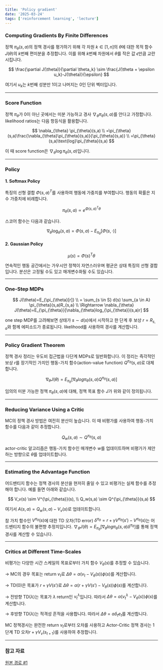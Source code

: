 ```yaml
---
title: 'Policy gradient'
date: '2025-03-24'
tags: ['reinforcement learning', 'lecture']
---
```


### Computing Gradients By Finite Differences

정책 $\pi_\theta(s, a)$의 정책 경사를 평가하기 위해 각 차원 $k \in [1, n]$의 $\theta$에 대한 목적 함수 $J(\theta)$의 $k$번째 편미분을 추정합니다. 이를 위해 $k$번째 차원에서 $\theta$를 작은 값 $\epsilon$만큼 교란시킵니다.

$$
\frac{\partial J(\theta)}{\partial \theta_k} \sim \frac{J(\theta + \epsilon u_k)-J(\theta)}{\epsilon}
$$

여기서 $u_k$는 $k$번째 성분만 1이고 나머지는 0인 단위 벡터입니다.

---

### Score Function

정책 $\pi_{\theta}$가 0이 아닌 곳에서는 미분 가능하고 경사 $\nabla_\theta\pi_\theta(s, a)$를 안다고 가정합니다. likelihood ratios는 다음 항등식을 활용합니다.

$$
\nabla_{\theta} \pi_{\theta}(s,a) \\
=\pi_{\theta}(s,a)\frac{\nabla_{\theta}\pi_{\theta}(s,a)}{\pi_{\theta}(s,a)} \\
=\pi_{\theta}(s,a)\text{log}\pi_{\theta}(s,a)
$$

이 때 score function은 $\nabla_\theta\log\pi_\theta(s, a)$입니다.

---

### Policy

#### 1. Softmax Policy

특징의 선형 결합 $\Phi(s,a)^T$를 사용하여 행동에 가중치를 부여합니다. 행동의 확률은 지수 가중치에 비례합니다.

$$
\pi_{\theta}(s,a) \propto e^{\Phi(s,a)^T \theta}
$$

스코어 함수는 다음과 같습니다.

$$
\nabla_{\theta} \text{log}_{\theta}(s,a)=\Phi(s,a)-E_{\pi_{\theta}}[\Phi(s,\cdot)]
$$

#### 2. Gaussian Policy

$$
\mu(s)=\Phi(s)^{T}\theta
$$

연속적인 행동 공간에서는 가우시안 정책이 자연스러우며 평균은 상태 특징의 선형 결합입니다. 분산은 고정될 수도 있고 매개변수화될 수도 있습니다.

---

### One-Step MDPs

$$
J(\theta)=E_{\pi_{\theta}[r]} \\
= \sum_{s \in S} d(s) \sum_{a \in A} \pi_{\theta}(s,a)R_{s,a} \\
\Rightarrow
\nabla_{\theta} J(\theta)=E_{\pi_{\theta}}[\nabla_{\theta}log_{\pi_{\theta}}(s,a)r]
$$

one step MDP를 고려해보면 상태가 $s \sim d(s)$에서 시작하고 한 단계 후 보상 $r = R_{s,a}$와 함께 에피소드가 종료됩니다. likelihood를 사용하여 경사를 계산합니다.

---

### Policy Gradient Theorem

정책 경사 정리는 우도비 접근법을 다단계 MDPs로 일반화합니다. 이 정리는 즉각적인 보상 $r$를 장기적인 가치인 행동-가치 함수(action-value function) $Q^{\pi_\theta}(s, a)$로 대체합니다.

$$
\nabla_{\theta} J(\theta)=E_{\pi_{\theta}}[\nabla_{\theta} log \pi_{\theta}(s,a) Q^{\pi_{\theta}}(s,a)]
$$

임의의 미분 가능한 정책 $\pi_\theta(s, a)$에 대해, 정책 목표 함수 $J$가 위와 같이 정의됩니다.

---

### Reducing Variance Using a Critic

MC의 정책 경사 방법은 여전히 분산이 높습니다. 이 때 비평가를 사용하여 행동-가치 함수를 다음과 같이 추정합니다.

$$
Q_{w}(s,a) \sim Q^{\pi_{\theta}}(s,a)
$$

actor-critic 알고리즘은 행동-가치 함수인 매개변수 $w$를 업데이트하며 비평가가 제안하는 방향으로 $\theta$를 업데이트합니다.

---

### Estimating the Advantage Function

어드밴티지 함수는 정책 경사의 분산을 현저히 줄일 수 있고 비평가는 실제 함수를 추정해야 합니다. 예를 들면 아래와 같습니다.

$$
V_v(s) \sim V^{\pi_{\theta}}(s), \\
Q_w(s,a) \sim Q^{\pi_{\theta}}(s,a)
$$

여기서 $A(s,a)=Q_w(s,a)-V_v(s)$로 업데이트합니다.

참 가치 함수인 $V^{\pi_\theta}(s)$에 대한 TD 오차(TD error) $\delta^{\pi_\theta} = r + \gamma V^{\pi_\theta}(s') - V^{\pi_\theta}(s)$는 어드밴티지 함수의 불편향 추정치입니다. $\nabla_{\theta} J(\theta)=E_{\pi_{\theta}}[\nabla_{\theta} log \pi_{\theta}(s,a) \delta^{\pi_{\theta}}]$를 통해 정책 경사를 계산할 수 있습니다.

---

### Critics at Different Time-Scales

비평가는 다양한 시간 스케일의 목표로부터 가치 함수 $V_\theta(s)$를 추정할 수 있습니다.

$\rightarrow$ MC의 경우 목표는 return $v_t$로 $\Delta \theta = \alpha (v_t-V_{\theta}(s)) \phi(s)$를 계산합니다.

$\rightarrow$ TD(0)은 목표가 $r + \gamma V(s')$로 $\Delta \theta = \alpha (r + \gamma V(s')-V_{\theta}(s))\phi(s)$를 계산합니다.

$\rightarrow$ 전방향 TD$(\lambda)$는 목표가 $\lambda$ return인 $v_t^{\lambda}$입니다. 따라서 $\Delta \theta = \alpha(v_t^{\lambda}-V_{\theta}(s))\phi(s)$를 계산합니다.

$\rightarrow$ 후방향 TD$(\lambda)$는 적격성 흔적을 사용합니다. 따라서 $\Delta \theta=\alpha \delta_t e_t$를 계산합니다.

MC 정책경사는 완전한 return $v_t$로부터 오차를 사용하고 Actor-Critic 정책 경사는 1단계 TD 오차$r + \gamma V_v(s_{t+1})$를 사용하여 추정합니다.

---

### 참고 자료

[원본 경로 #1](https://davidstarsilver.wordpress.com/wp-content/uploads/2025/04/lecture-7-policy-gradient-methods.pdf)


